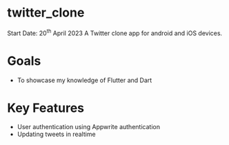 # twitter_clone
Start Date: 20<sup>th</sup> April 2023
A Twitter clone app for android and iOS devices.

# Goals
- To showcase my knowledge of Flutter and Dart

# Key Features
- User authentication using Appwrite authentication
- Updating tweets in realtime
